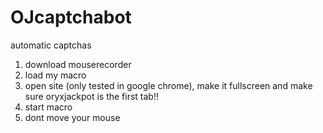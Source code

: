 # OJcaptchabot
automatic captchas
  
1. download mouserecorder
2. load my macro
3. open site (only tested in google chrome), make it fullscreen and make sure oryxjackpot is the first tab!!
4. start macro
5. dont move your mouse

